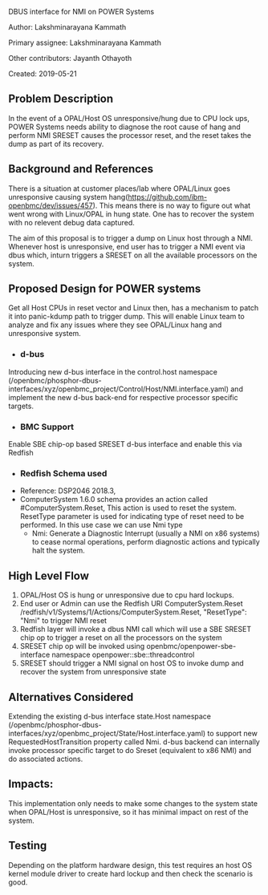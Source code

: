 DBUS interface for NMI on POWER Systems

Author: Lakshminarayana Kammath

Primary assignee: Lakshminarayana Kammath

Other contributors: Jayanth Othayoth

Created: 2019-05-21


## Problem Description
In the event of a OPAL/Host OS unresponsive/hung due to CPU lock ups,
POWER Systems needs ability to diagnose the root cause of hang and perform
NMI SRESET causes the processor reset, and the reset takes the dump as part
of its recovery.


## Background and References
There is a situation at customer places/lab where OPAL/Linux goes unresponsive
causing system hang(https://github.com/ibm-openbmc/dev/issues/457).
This means there is no way to figure out what went wrong with Linux/OPAL in
hung state. One has to recover the system with no relevent debug data captured.

The aim of this proposal is to trigger a dump on Linux host through a NMI.
Whenever host is unresponsive, end user has to trigger a NMI event via dbus
which, inturn triggers a SRESET on all the available processors on the system.


## Proposed Design for POWER systems
Get all Host CPUs in reset vector and Linux then, has a mechanism to patch it
into panic-kdump path to trigger dump. This will enable Linux team to analyze
and fix any issues where they see OPAL/Linux hang and unresponsive system.

* ### d-bus
Introducing new d-bus interface in the control.host namespace
(/openbmc/phosphor-dbus-interfaces/xyz/openbmc_project/Control/Host/NMI.interface.yaml)
and implement the new d-bus back-end for respective  processor specific targets.

* ### BMC Support
Enable SBE chip-op based SRESET d-bus interface and enable this via Redfish

* ### Redfish Schema used
* Reference: DSP2046 2018.3,
* ComputerSystem 1.6.0 schema provides an action called #ComputerSystem.Reset,
  This action is used to reset the system. ResetType parameter is used for
  indicating type of reset need to be performed. In this use case we can use Nmi type
    * Nmi: Generate a Diagnostic Interrupt (usually a NMI on x86 systems)
     to cease normal operations, perform diagnostic actions and typically
     halt the system.

## High Level Flow
1. OPAL/Host OS is hung or unresponsive due to cpu hard lockups.
2. End user or Admin can use the Redfish URI ComputerSystem.Reset
   /redfish/v1/Systems/1/Actions/ComputerSystem.Reset, "ResetType": "Nmi"
   to trigger NMI reset
3. Redfish layer will invoke a dbus NMI call which will use a SBE SRESET
   chip op to trigger a reset on all the processors on the system
4. SRESET chip op will be invoked using openbmc/openpower-sbe-interface
   namespace openpower::sbe::threadcontrol
5. SRESET should trigger a NMI signal on host OS to invoke dump and recover
   the system from unresponsive state

## Alternatives Considered
Extending  the existing  d-bus interface state.Host namespace
(/openbmc/phosphor-dbus-interfaces/xyz/openbmc_project/State/Host.interface.yaml)
to support new RequestedHostTransition property called Nmi.
d-bus backend can internally invoke processor specific target to do Sreset
(equivalent to x86 NMI) and do associated actions.

## Impacts:
This implementation only needs to make some changes to the system state
when OPAL/Host is unresponsive, so it has minimal impact on rest of the system.

## Testing
Depending on the platform hardware design, this test requires an host OS kernel
module driver to create hard lockup and then check the scenario is good.
